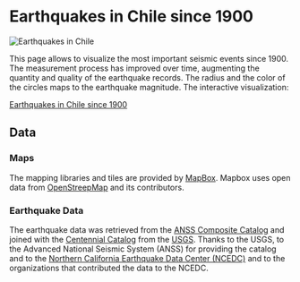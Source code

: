 # Earthquakes in Chile since 1900

![Earthquakes in Chile](https://github.com/pnavarrc/earthquake/raw/develop/img/screenshot.png)

This page allows to visualize the most important seismic events since 1900. The measurement process has improved over time, augmenting the quantity and quality of the earthquake records. The radius and the color of the circles maps to the earthquake magnitude. The interactive visualization:

[Earthquakes in Chile since 1900](http://pnavarrc.github.com/earthquake/)

## Data

### Maps

The mapping libraries and tiles are provided by [MapBox](http://mapbox.com/). Mapbox uses open data from [OpenStreepMap](http://www.openstreetmap.org/) and its contributors.

### Earthquake Data

The earthquake data was retrieved from the [ANSS Composite Catalog](http://quake.geo.berkeley.edu/cnss/) and joined with the [Centennial Catalog](http://earthquake.usgs.gov/research/data/centennial.php) from the [USGS](http://www.usgs.gov/). Thanks to the USGS, to the  Advanced National Seismic System (ANSS) for providing the catalog and to the [Northern California Earthquake Data Center (NCEDC)](http://quake.geo.berkeley.edu/) and to the organizations that contributed the data to the NCEDC.

